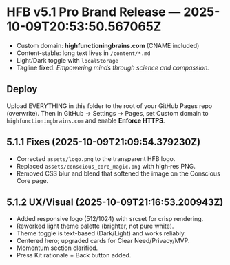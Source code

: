
# HFB v5.1 Pro Brand Release — 2025-10-09T20:53:50.567065Z

- Custom domain: **highfunctioningbrains.com** (CNAME included)
- Content-stable: long text lives in `/content/*.md`
- Light/Dark toggle with `localStorage`
- Tagline fixed: *Empowering minds through science and compassion.*

## Deploy
Upload EVERYTHING in this folder to the root of your GitHub Pages repo (overwrite).
Then in GitHub → Settings → Pages, set Custom domain to `highfunctioningbrains.com` and enable **Enforce HTTPS**.


## 5.1.1 Fixes (2025-10-09T21:09:54.379230Z)
- Corrected `assets/logo.png` to the transparent HFB logo.
- Replaced `assets/conscious_core_magic.png` with high‑res PNG.
- Removed CSS blur and blend that softened the image on the Conscious Core page.


## 5.1.2 UX/Visual (2025-10-09T21:16:53.200943Z)
- Added responsive logo (512/1024) with srcset for crisp rendering.
- Reworked light theme palette (brighter, not pure white).
- Theme toggle is text-based (Dark/Light) and works reliably.
- Centered hero; upgraded cards for Clear Need/Privacy/MVP.
- Momentum section clarified.
- Press Kit rationale + Back button added.
